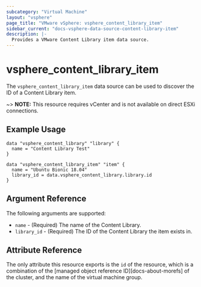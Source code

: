 ```yaml
---
subcategory: "Virtual Machine"
layout: "vsphere"
page_title: "VMware vSphere: vsphere_content_library_item"
sidebar_current: "docs-vsphere-data-source-content-library-item"
description: |-
  Provides a VMware Content Library item data source.
---
```


# vsphere\_content\_library\_item

The `vsphere_content_library_item` data source can be used to discover the ID of a Content Library item.

~> **NOTE:** This resource requires vCenter and is not available on direct ESXi
connections.

## Example Usage

```hcl
data "vsphere_content_library" "library" {
  name = "Content Library Test"
}

data "vsphere_content_library_item" "item" {
  name = "Ubuntu Bionic 18.04"
  library_id = data.vsphere_content_library.library.id
}
```

## Argument Reference

The following arguments are supported:

* `name` - (Required) The name of the Content Library.
* `library_id` - (Required) The ID of the Content Library the item exists in.


## Attribute Reference

The only attribute this resource exports is the `id` of the resource, which is
a combination of the [managed object reference ID][docs-about-morefs] of the
cluster, and the name of the virtual machine group.